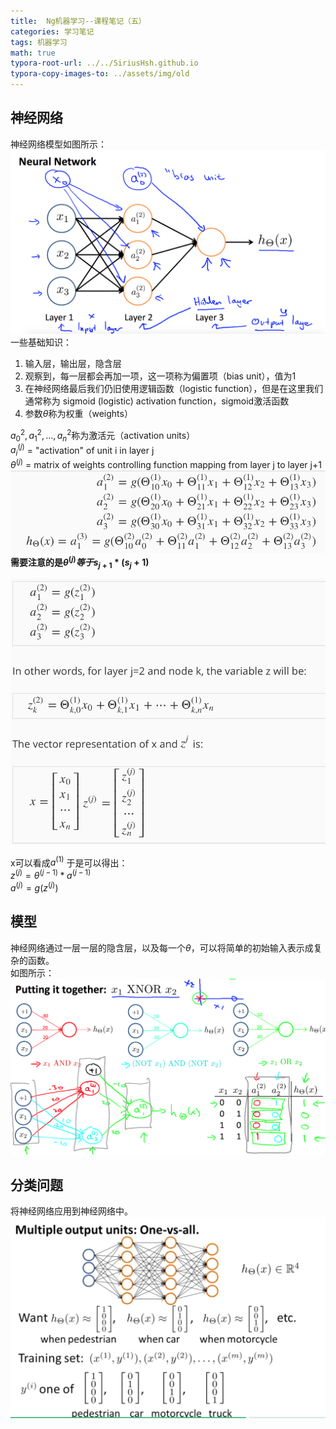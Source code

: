 ```yaml
---
title:  Ng机器学习--课程笔记（五）
categories: 学习笔记
tags: 机器学习
math: true
typora-root-url: ../../SiriusHsh.github.io
typora-copy-images-to: ../assets/img/old
---
```



## 神经网络
神经网络模型如图所示：  
![lesson5-1.png](/assets/img/Ng_ML/lesson5-1.png)   
一些基础知识：  
1. 输入层，输出层，隐含层
2. 观察到，每一层都会再加一项，这一项称为偏置项（bias unit），值为1
3. 在神经网络最后我们仍旧使用逻辑函数（logistic function），但是在这里我们通常称为 sigmoid (logistic) activation function，sigmoid激活函数
4. 参数$\theta$称为权重（weights）






$a_0^2,a_1^2,...,a_n^2$称为激活元（activation units）  
$a_i^{(j)}$ = "activation" of unit i in layer j   
$\theta^{(j)}$ = matrix of weights controlling function mapping from layer j to layer j+1  
![lesson5-2.png](/assets/img/Ng_ML/lesson5-2.png)  
**需要注意的是$\theta^{(j)}等于s_{j+1} * (s_j + 1)$**  

![lesson5-4.png](/assets/img/Ng_ML/lesson5-4.png)  

x可以看成$a^{(1)}$
于是可以得出：  
$z^{(j)} = \theta^{(j-1)}*a^{(j-1)}$  
$a^{(j)} = g(z^{(j)})$

## 模型
神经网络通过一层一层的隐含层，以及每一个$\theta$，可以将简单的初始输入表示成复杂的函数。  
如图所示：  
![lesson5-5.png](/assets/img/Ng_ML/lesson5-5.png)

## 分类问题
将神经网络应用到神经网络中。  
![lesson5-6.png](/assets/img/Ng_ML/lesson5-6.png)